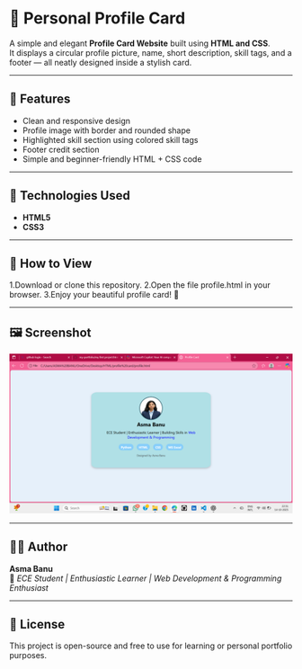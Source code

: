 # 💼 Personal Profile Card

A simple and elegant **Profile Card Website** built using **HTML and CSS**.  
It displays a circular profile picture, name, short description, skill tags, and a footer — all neatly designed inside a stylish card.

---

## 🌟 Features
- Clean and responsive design  
- Profile image with border and rounded shape  
- Highlighted skill section using colored skill tags  
- Footer credit section  
- Simple and beginner-friendly HTML + CSS code  

---

## 🧠 Technologies Used
- **HTML5**
- **CSS3**

---

## 🧩 How to View
1.Download or clone this repository.
2.Open the file profile.html in your browser.
3.Enjoy your beautiful profile card! 🌷

---

## 🖼️ Screenshot
![Profile Card Screenshot](https://github.com/Asma-here20/CSS-Profile-Card-Personal-Portfolio-Design/blob/main/profile%20card.png)



---

## 👩‍💻 Author
**Asma Banu**  
📧 *ECE Student | Enthusiastic Learner | Web Development & Programming Enthusiast*

---

## 📜 License
This project is open-source and free to use for learning or personal portfolio purposes.
